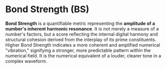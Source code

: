 # Bond Strength (BS)

**Bond Strength** is a quantifiable metric representing the **amplitude of a number's inherent harmonic resonance**. It is not merely a measure of a number's factors, but a score reflecting the internal digital harmony and structural cohesion derived from the interplay of its prime constituents. Higher Bond Strength indicates a more coherent and amplified numerical "vibration," signifying a stronger, more predictable pattern within the numerical field. It is the numerical equivalent of a louder, clearer tone in a complex waveform.
